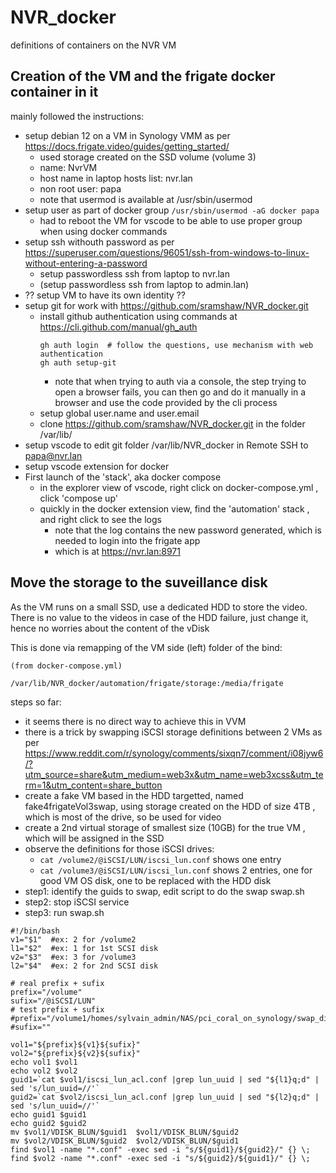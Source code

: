 # NVR_docker
definitions of containers on the NVR VM

## Creation of the VM and the frigate docker container in it
mainly followed the instructions:
- setup debian 12 on a VM in Synology VMM as per https://docs.frigate.video/guides/getting_started/
  - used storage created on the SSD volume (volume 3)
  - name: NvrVM
  - host name in laptop hosts list: nvr.lan
  - non root user: papa
  - note that usermod is available at /usr/sbin/usermod
- setup user as part of docker group
    ```/usr/sbin/usermod -aG docker papa```
  - had to reboot the VM for vscode to be able to use proper group when using docker commands
- setup ssh withouth password as per https://superuser.com/questions/96051/ssh-from-windows-to-linux-without-entering-a-password
  - setup passwordless ssh from laptop to nvr.lan
  - (setup passwordless ssh from laptop to admin.lan)
- ?? setup VM to have its own identity ??
- setup git for work with https://github.com/sramshaw/NVR_docker.git
  - install github authentication using commands at https://cli.github.com/manual/gh_auth
    ``` apt install gh
    gh auth login  # follow the questions, use mechanism with web authentication
    gh auth setup-git
    ```
    - note that when trying to auth via a console, the step trying to open a browser fails, you can then go and do it manually in a browser and use the code provided by the cli process
  - setup global user.name  and user.email
  - clone  https://github.com/sramshaw/NVR_docker.git in the folder /var/lib/
- setup vscode to edit git folder /var/lib/NVR_docker in Remote SSH to papa@nvr.lan
- setup vscode extension for docker
- First launch of the 'stack', aka docker compose
  - in the explorer view of vscode, right click on docker-compose.yml , click 'compose up'
  - quickly in the docker extension view, find the 'automation' stack , and right click to see the logs
    - note that the log contains the new password generated, which is needed to login into the frigate app
    - which is at https://nvr.lan:8971

## Move the storage to the suveillance disk

As the VM runs on a small SSD, use a dedicated HDD to store the video. There is no value to the videos in case of the HDD failure, just change it, hence no worries about the content of the vDisk

This is done via remapping of the VM side (left) folder of the bind:
```
(from docker-compose.yml)

/var/lib/NVR_docker/automation/frigate/storage:/media/frigate
```

steps so far:
- it seems there is no direct way to achieve this in VVM
- there is a trick by swapping iSCSI storage definitions between 2 VMs as per https://www.reddit.com/r/synology/comments/sixqn7/comment/i08jyw6/?utm_source=share&utm_medium=web3x&utm_name=web3xcss&utm_term=1&utm_content=share_button
- create a fake VM based in the HDD targetted, named fake4frigateVol3swap, using storage created on the HDD of size 4TB , which is most of the drive, so be used for video
- create a 2nd virtual storage of smallest size (10GB) for the true VM , which will be assigned in the SSD
- observe the definitions for those iSCSI drives:
    - ``` cat /volume2/@iSCSI/LUN/iscsi_lun.conf ```
        shows one entry
    - ``` cat /volume3/@iSCSI/LUN/iscsi_lun.conf ```
        shows 2 entries, one for good VM OS disk, one to be replaced with the HDD disk
- step1: identify the guids to swap, edit script to do the swap swap.sh
- step2: stop iSCSI service
- step3: run swap.sh
```
#!/bin/bash
v1="$1"  #ex: 2 for /volume2
l1="$2"  #ex: 1 for 1st SCSI disk
v2="$3"  #ex: 3 for /volume3
l2="$4"  #ex: 2 for 2nd SCSI disk

# real prefix + sufix
prefix="/volume"
sufix="/@iSCSI/LUN"
# test prefix + sufix
#prefix="/volume1/homes/sylvain_admin/NAS/pci_coral_on_synology/swap_disks/originals/vol"
#sufix=""

vol1="${prefix}${v1}${sufix}"
vol2="${prefix}${v2}${sufix}"
echo vol1 $vol1
echo vol2 $vol2
guid1=`cat $vol1/iscsi_lun_acl.conf |grep lun_uuid | sed "${l1}q;d" | sed 's/lun_uuid=//'`
guid2=`cat $vol2/iscsi_lun_acl.conf |grep lun_uuid | sed "${l2}q;d" | sed 's/lun_uuid=//'`
echo guid1 $guid1
echo guid2 $guid2
mv $vol1/VDISK_BLUN/$guid1  $vol1/VDISK_BLUN/$guid2
mv $vol2/VDISK_BLUN/$guid2  $vol2/VDISK_BLUN/$guid1
find $vol1 -name "*.conf" -exec sed -i "s/${guid1}/${guid2}/" {} \;
find $vol2 -name "*.conf" -exec sed -i "s/${guid2}/${guid1}/" {} \;
```
